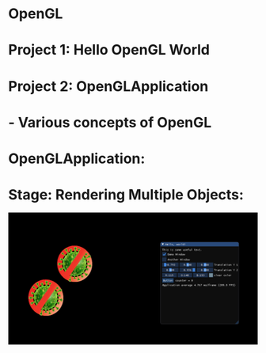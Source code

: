 # OpenGL
# Project 1: Hello OpenGL World
# Project 2: OpenGLApplication
#						- Various concepts of OpenGL

# OpenGLApplication:
# Stage: Rendering Multiple Objects:
![](OpenGLApplication/Record/MultiObjects.PNG)
